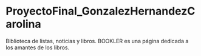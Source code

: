 # ProyectoFinal_GonzalezHernandezCarolina
Biblioteca de listas, noticias y libros. BOOKLER es una página dedicada a los amantes de los libros.
